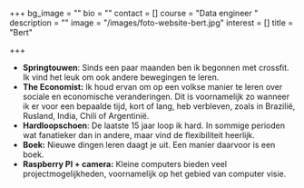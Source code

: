 +++
bg_image = ""
bio = ""
contact = []
course = "Data engineer "
description = ""
image = "/images/foto-website-bert.jpg"
interest = []
title = "Bert"

+++
* **Springtouwen**: Sinds een paar maanden ben ik begonnen met crossfit. Ik vind het leuk om ook andere bewegingen te leren.
* **The Economist:** Ik houd ervan om op een volkse manier te leren over sociale en economische veranderingen. Dit is voornamelijk zo wanneer ik er voor een bepaalde tijd, kort of lang, heb verbleven, zoals in Brazilië, Rusland, India, Chili of Argentinië.
* **Hardloopschoen**: De laatste 15 jaar loop ik hard. In sommige perioden wat fanatieker dan in andere, maar vind de flexibiliteit heerlijk.
* **Boek:** Nieuwe dingen leren daagt je uit. Een manier daarvoor is een boek.
* **Raspberry PI + camera:** Kleine computers bieden veel projectmogelijkheden, voornamelijk op het gebied van computer visie.